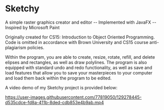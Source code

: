 # Sketchy
A simple raster graphics creator and editor -- Implemented with JavaFX -- Inspired by Microsoft Paint

Originally created for CS15: Introduction to Object Oriented Programming. Code is omitted in accordance with Brown University and CS15 course anti-plagiarism policies.

Within the program, you are able to create, resize, rotate, refill, and delete elipses and rectangles, as well as draw polylines. The program is also equipped with standard undo and redo functionality, as well as save and load features that allow you to save your masterpieces to your computer and load them back within the program to be edited.

A video demo of my Sketchy project is provided below:


https://user-images.githubusercontent.com/77819050/129278445-d535cdce-fd8a-411b-8ded-cdb853e4b9ab.mp4

